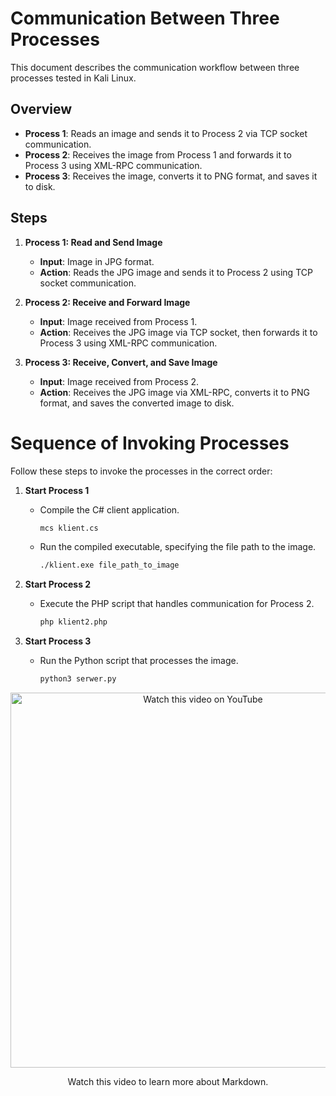 # Communication Between Three Processes

This document describes the communication workflow between three processes tested in Kali Linux.

## Overview

- **Process 1**: Reads an image and sends it to Process 2 via TCP socket communication.
- **Process 2**: Receives the image from Process 1 and forwards it to Process 3 using XML-RPC communication.
- **Process 3**: Receives the image, converts it to PNG format, and saves it to disk.

## Steps

1. **Process 1: Read and Send Image**
   - **Input**: Image in JPG format.
   - **Action**: Reads the JPG image and sends it to Process 2 using TCP socket communication.

2. **Process 2: Receive and Forward Image**
   - **Input**: Image received from Process 1.
   - **Action**: Receives the JPG image via TCP socket, then forwards it to Process 3 using XML-RPC communication.

3. **Process 3: Receive, Convert, and Save Image**
   - **Input**: Image received from Process 2.
   - **Action**: Receives the JPG image via XML-RPC, converts it to PNG format, and saves the converted image to disk.

# Sequence of Invoking Processes

Follow these steps to invoke the processes in the correct order:

1. **Start Process 1**
   - Compile the C# client application.
     ```bash
     mcs klient.cs
     ```
   - Run the compiled executable, specifying the file path to the image.
     ```bash
     ./klient.exe file_path_to_image
     ```

2. **Start Process 2**
   - Execute the PHP script that handles communication for Process 2.
     ```bash
     php klient2.php
     ```

3. **Start Process 3**
   - Run the Python script that processes the image.
     ```bash
     python3 serwer.py
     ```
<p align="center">
  <a href="[https://www.youtube.com/watch?v=VIDEO_ID](https://youtu.be/1SP2MZhuVkE)">
    <img src="[https://img.youtube.com/vi/VIDEO_ID/maxresdefault.jpg](https://img.youtube.com/vi/1SP2MZhuVkE/0.jpg)" alt="Watch this video on YouTube" width="600">
  </a>
</p>
<p align="center">
  Watch this video to learn more about Markdown.
</p>


